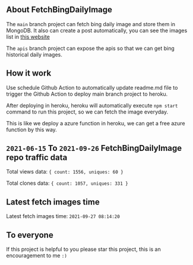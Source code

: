 ## About FetchBingDailyImage

The `main` branch project can fetch bing daily image and store them in MongoDB.
It also can create a post automatically, you can see the images list in [this website](https://oursalbum.netlify.app)

The `apis` branch project can expose the apis so that we can get bing historical daily images.

## How it work

Use schedule Github Action to automatically update readme.md file to trigger the Github Action to deploy main branch project to heroku.

After deploying in heroku, heroku will automatically execute `npm start` command to run this project, so we can fetch the image everyday.

This is like we deploy a azure function in heroku, we can get a free azure function by this way.

## `2021-06-15` To `2021-09-26` FetchBingDailyImage repo traffic data

Total views data: `{ count: 1556, uniques: 60 }`

Total clones data: `{ count: 1057, uniques: 331 }`

## Latest fetch images time

Latest fetch images time: `2021-09-27 08:14:20`

## To everyone

If this project is helpful to you please star this project, this is an encouragement to me `:)`



